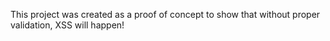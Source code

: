This project was created as a proof of concept to show that without proper validation, XSS will happen!
